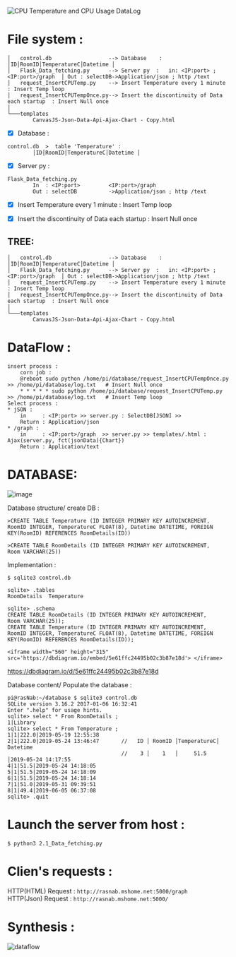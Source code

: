 ![CPU Temperature and CPU Usage DataLog](https://user-images.githubusercontent.com/52040368/72912970-e1ead700-3d55-11ea-8e50-8a1d1476c45e.png)

# File system :
```
│   control.db                  --> Database    :   │ID│RoomID│TemperatureC│Datetime │ 
│   Flask_Data_fetching.py      --> Server py  :   in: <IP:port> ; <IP:port>/graph  │ Out : selectDB->Application/json ; http /text 
│   request_InsertCPUTemp.py    --> Insert Temperature every 1 minute              : Insert Temp loop
│   request_InsertCPUTempOnce.py--> Insert the discontinuity of Data each startup  : Insert Null once   
│
└───templates
        CanvasJS-Json-Data-Api-Ajax-Chart - Copy.html
```

- [x] Database    :  
``` 
control.db  >  table 'Temperature' :
        │ID│RoomID│TemperatureC│Datetime │ 
```
- [x] Server py   :  
```
Flask_Data_fetching.py  
        In  : <IP:port>         <IP:port>/graph   
        Out : selectDB          ->Application/json ; http /text 
```
- [x] Insert Temperature every 1 minute              : Insert Temp loop
- [x] Insert the discontinuity of Data each startup  : Insert Null once   



## TREE:
```
│   control.db                  --> Database    :   │ID│RoomID│TemperatureC│Datetime │ 
│   Flask_Data_fetching.py      --> Server py  :   in: <IP:port> ; <IP:port>/graph  │ Out : selectDB->Application/json ; http /text 
│   request_InsertCPUTemp.py    --> Insert Temperature every 1 minute              : Insert Temp loop
│   request_InsertCPUTempOnce.py--> Insert the discontinuity of Data each startup  : Insert Null once   
│
└───templates
        CanvasJS-Json-Data-Api-Ajax-Chart - Copy.html
```


# DataFlow : 
```
insert process :
    corn job :
    @reboot sudo python /home/pi/database/request_InsertCPUTempOnce.py >> /home/pi/database/log.txt   # Insert Null once
    * * * * * sudo python /home/pi/database/request_InsertCPUTemp.py   >> /home/pi/database/log.txt   # Insert Temp loop
Select process :
* jSON :
    in     : <IP:port> >> server.py : SelectDB[JSON] >> 
    Return : Application/json
* /graph :
    in     : <IP:port>/graph  >> server.py >> templates/.html : Ajax(server.py, fct(jsonData){Chart})
    Return : Application/text
```

# DATABASE:   
![image](https://user-images.githubusercontent.com/52040368/76063377-0535b280-5fa1-11ea-9049-c60eb08a06fb.png)  

Database structure/ create DB :
```
>CREATE TABLE Temperature (ID INTEGER PRIMARY KEY AUTOINCREMENT,
RoomID INTEGER, TemperatureC FLOAT(8), Datetime DATETIME, FOREIGN KEY(RoomID) REFERENCES RoomDetails(ID))

>CREATE TABLE RoomDetails (ID INTEGER PRIMARY KEY AUTOINCREMENT,
Room VARCHAR(25))

```
Implementation :
```
$ sqlite3 control.db

sqlite> .tables
RoomDetails  Temperature

sqlite> .schema
CREATE TABLE RoomDetails (ID INTEGER PRIMARY KEY AUTOINCREMENT,
Room VARCHAR(25));
CREATE TABLE Temperature (ID INTEGER PRIMARY KEY AUTOINCREMENT,
RoomID INTEGER, TemperatureC FLOAT(8), Datetime DATETIME, FOREIGN KEY(RoomID) REFERENCES RoomDetails(ID));
```
```
<iframe width="560" height="315" src='https://dbdiagram.io/embed/5e61ffc24495b02c3b87e18d'> </iframe>
```
https://dbdiagram.io/d/5e61ffc24495b02c3b87e18d

Database content/ Populate the database :
```
pi@rasNab:~/database $ sqlite3 control.db
SQLite version 3.16.2 2017-01-06 16:32:41
Enter ".help" for usage hints.
sqlite> select * From RoomDetails ;
1|Library
sqlite> select * From Temperature ;
1|1|222.0|2019-05-19 12:55:38
2|1|222.0|2019-05-24 13:46:47       //   ID │ RoomID │TemperatureC│ Datetime
                                    //    3 │    1   │     51.5   │2019-05-24 14:17:55
4|1|51.5|2019-05-24 14:18:05
5|1|51.5|2019-05-24 14:18:09
6|1|51.5|2019-05-24 14:18:14
7|1|51.0|2019-05-31 09:39:51
8|1|49.4|2019-06-05 06:37:08
sqlite> .quit
```


# Launch the server from host :
```
$ python3 2.1_Data_fetching.py
```
# Clien's requests : 
HTTP(HTML) Request : `http://rasnab.mshome.net:5000/graph `   
HTTP(Json) Request : `http://rasnab.mshome.net:5000/`  
# Synthesis : 
![dataflow](https://user-images.githubusercontent.com/52040368/76094757-92e2c380-5fdc-11ea-87ba-988a250f8f92.png)



